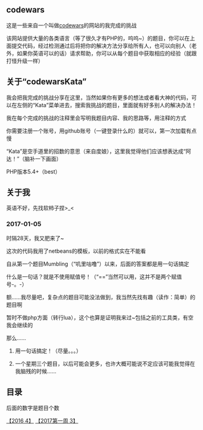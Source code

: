 ## codewars

这是一些来自一个叫做[codewars](https://www.codewars.com)的网站的我完成的挑战

该网站提供大量的各类语言（等了很久才有PHP的，呜呜~）的题目，你可以在上面提交代码，经过检测通过后将把你的解决方法分享给所有人，也可以向别人（老外，如果你英语可以的话）请求帮助，你可以从每个题目中获取相应的经验（就跟打怪升级一样）

## 关于“codewarsKata”

我会把我完成的挑战分享在这里，当然如果你有更多的想法或者看大神的代码，可以在左侧的“Kata”菜单进去，搜索我挑战的题目，里面就有好多别人的解决办法！

我在每个完成的挑战的注释里会写明我题目内容、我的思路等，用注释的方式

你需要注册一个账号，用github账号（一键登录什么的）就可以，第一次加载有点慢

“Kata”是空手道里的招数的意思（来自度娘），这里我觉得他们应该想表达成“阿达！”（脑补一下画面）

PHP版本5.4+（best）

## 关于我

英语不好，先找软柿子捏>_<

### 2017-01-05

时隔28天，我又肥来了~

这次的代码我用了netbeans的模板，以前的格式实在不能看

自从第一个题目Mumbling（“叽里咕噜”）以来，后面的答案都是用一句话搞定

什么是一句话？就是不使用赋值号！（“==”当然可以用，这并不是两个赋值号-。-）

额……我尽量吧，复杂点的题目可能没法做到，我当然先找有趣（读作：简单）的题目啊

暂时不做php方面（转行lua），这个也算是证明我来过~包括之前的工具类，有空我会继续的

那么……

1. 用一句话搞定！（尽量。。。）

2. 一个星期三个题目，以后可能会更多，也许大概可能说不定应该可能我觉得在我脑残的时候……


## 目录

后面的数字是题目个数

[【2016 4】](2016)
[【2017第一周 3】](2017-1)

